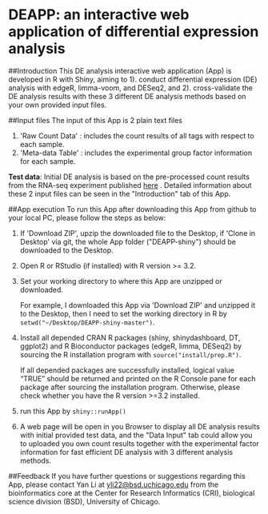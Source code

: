 # DEAPP: an interactive web application of differential expression analysis

##Introduction
This DE analysis interactive web application (App) is developed in R with Shiny, aiming to 1). conduct differential expression (DE) analysis with edgeR, limma-voom, and DESeq2, and 2). cross-validate the DE analysis results with these 3 different DE analysis methods based on your own provided input files.

##Input files
The input of this App is 2 plain text files

1. 'Raw Count Data' : includes the count results of all tags with respect to each sample.  
2. 'Meta-data Table' : includes the experimental group factor information for each sample.

**Test data**: Initial DE analysis is based on the pre-processed count results from the RNA-seq experiment published [here](http://journals.plos.org/plosone/article?id=10.1371/journal.pone.0031229) . Detailed information about these 2 input files can be seen in the "Introduction" tab of this App.

##App execution
To run this App after downloading this App from github to your local PC, please follow the steps as below:

1. If 'Download ZIP', upzip the downloaded file to the Desktop, if 'Clone in Desktop' via git, the whole App folder ("DEAPP-shiny") should be downloaded to the Desktop. 

2. Open R or RStudio (if installed) with R version >= 3.2.

3. Set your working directory to where this App are unzipped or downloaded. 

   For example, I downloaded this App via 'Download ZIP' and unzipped it to the Desktop, then I need to set the working directory in R by `setwd("~/Desktop/DEAPP-shiny-master")`.
   
4. Install all depended CRAN R packages (shiny, shinydashboard, DT, ggplot2) and R Bioconductor packages (edgeR, limma, DESeq2) by sourcing the R installation program with `source("install/prep.R")`. 

    If all depended packages are successfully installed, logical value “TRUE” should be returned and printed on the R Console pane for each package after sourcing the installation program. Otherwise, please check whether you have the R version >=3.2 installed.
    
5. run this App by `shiny::runApp()`

6. A web page will be open in you Browser to display all DE analysis results with initial provided test data, and the "Data Input" tab could allow you to uploaded you own count results together with the experimental factor information for fast efficient DE analysis with 3 different analysis methods.

##Feedback
If you have further questions or suggestions regarding this App, please contact Yan Li at yli22@bsd.uchicago.edu from the bioinformatics core at the Center for Research Informatics (CRI), biological science division (BSD), University of Chicago.
